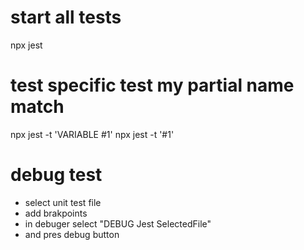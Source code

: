 # start all tests
npx jest

# test specific test my partial name match
npx jest -t 'VARIABLE #1'
npx jest -t '#1'

# debug test
- select unit test file
- add brakpoints
- in debuger select "DEBUG Jest SelectedFile"
- and pres debug button